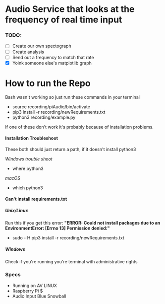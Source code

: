 # Audio Service that looks at the frequency of real time input

### TODO:

- [ ] Create our own spectograph
- [ ] Create analysis
- [ ] Send out a frequency to match that rate
- [X] Yoink someone else's matplotlib graph

# How to run the Repo
Bash wasn't working so just run these commands in your terminal 
- source recording/piAudio/bin/activate 
- pip3 install -r recording/newRequirements.txt 
- python3 recording/example.py

If one of these don't work it's probably because of installation problems.

#### Installation Troubleshoot
These both should just return a path, if it doesn't install python3

*Windows trouble shoot*
- where python3 

*macOS*
- which python3 

#### Can't install requirements.txt

##### Unix/Linux
Run this if you get this error:
 **"ERROR: Could not install packages due to an EnvironmentError: [Errno 13] Permission denied:"**
- sudo - H pip3 install -r recording/newRequirements.txt 

##### Windows
Check if you're running you're terminal with administrative rights 

### Specs 
- Running on AV LINUX
- Raspberry Pi $
- Audio Input Blue Snowball

